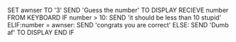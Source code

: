 SET awnser TO '3'
SEND 'Guess the number' TO DISPLAY
RECIEVE number FROM KEYBOARD 
IF number > 10:
 SEND 'it should be less than 10 stupid'
ELIF:number = awnser:
 SEND 'congrats you are correct'
ELSE:
 SEND 'Dumb af' TO DISPLAY
END IF
